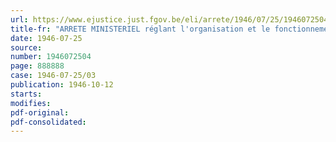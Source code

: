```yaml
---
url: https://www.ejustice.just.fgov.be/eli/arrete/1946/07/25/1946072504/justel
title-fr: "ARRETE MINISTERIEL réglant l'organisation et le fonctionnement du Service social au Ministère des Finances"
date: 1946-07-25
source:
number: 1946072504
page: 888888
case: 1946-07-25/03
publication: 1946-10-12
starts:
modifies:
pdf-original:
pdf-consolidated:
---
```


